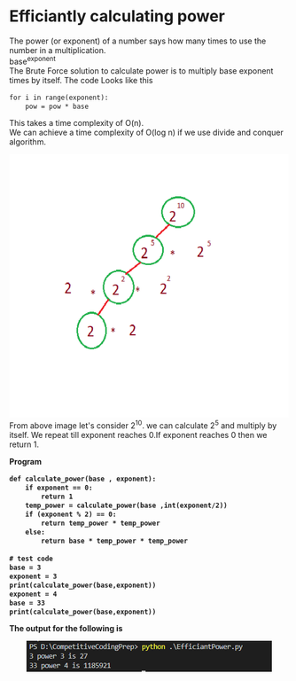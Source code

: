 # Efficiantly calculating power
The power (or exponent) of a number says how many times to use the number in a multiplication.  
base<sup>exponent</sup>  
The Brute Force solution to calculate power is to multiply base exponent times by itself. 
The code Looks like this

    for i in range(exponent):
		pow = pow * base

This takes a time complexity of O(n).  
We can achieve a time complexity of O(log n) if we use divide and conquer algorithm.
<div align='center'>
    <img src='power.png'/>
</div> 
From above image let's consider 2<sup>10</sup>. we can calculate 2<sup>5</sup> and multiply by itself. We repeat till exponent reaches 0.If exponent reaches 0 then we return 1.      
  
<b>Program<b>  

    def calculate_power(base , exponent):
        if exponent == 0:
            return 1
        temp_power = calculate_power(base ,int(exponent/2))
        if (exponent % 2) == 0:
            return temp_power * temp_power
        else:
            return base * temp_power * temp_power

    # test code
    base = 3
    exponent = 3
    print(calculate_power(base,exponent))
    exponent = 4
    base = 33
    print(calculate_power(base,exponent))

The output for the following is  
 <div align='center'>
    <img src='output.PNG'/>
</div> 
